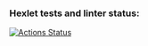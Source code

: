 ### Hexlet tests and linter status:
[![Actions Status](https://github.com/HexletSergei/frontend-project-44/workflows/hexlet-check/badge.svg)](https://github.com/HexletSergei/frontend-project-44/actions)